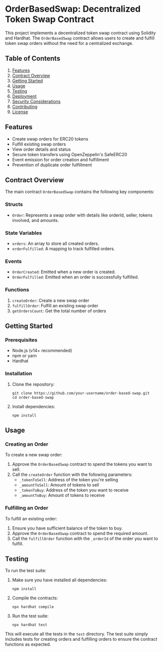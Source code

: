 # OrderBasedSwap: Decentralized Token Swap Contract

This project implements a decentralized token swap contract using Solidity and Hardhat. The `OrderBasedSwap` contract allows users to create and fulfill token swap orders without the need for a centralized exchange.

## Table of Contents

1. [Features](#features)
2. [Contract Overview](#contract-overview)
3. [Getting Started](#getting-started)
4. [Usage](#usage)
5. [Testing](#testing)
6. [Deployment](#deployment)
7. [Security Considerations](#security-considerations)
8. [Contributing](#contributing)
9. [License](#license)

## Features

- Create swap orders for ERC20 tokens
- Fulfill existing swap orders
- View order details and status
- Secure token transfers using OpenZeppelin's SafeERC20
- Event emission for order creation and fulfillment
- Prevention of duplicate order fulfillment

## Contract Overview

The main contract `OrderBasedSwap` contains the following key components:

### Structs

- `Order`: Represents a swap order with details like orderId, seller, tokens involved, and amounts.

### State Variables

- `orders`: An array to store all created orders.
- `orderFulfilled`: A mapping to track fulfilled orders.

### Events

- `OrderCreated`: Emitted when a new order is created.
- `OrderFulfilled`: Emitted when an order is successfully fulfilled.

### Functions

1. `createOrder`: Create a new swap order
2. `fulfillOrder`: Fulfill an existing swap order
3. `getOrdersCount`: Get the total number of orders

## Getting Started

### Prerequisites

- Node.js (v14+ recommended)
- npm or yarn
- Hardhat

### Installation

1. Clone the repository:
   ```
   git clone https://github.com/your-username/order-based-swap.git
   cd order-based-swap
   ```

2. Install dependencies:
   ```
   npm install
   ```

## Usage

### Creating an Order

To create a new swap order:

1. Approve the `OrderBasedSwap` contract to spend the tokens you want to sell.
2. Call the `createOrder` function with the following parameters:
   - `_tokenToSell`: Address of the token you're selling
   - `_amountToSell`: Amount of tokens to sell
   - `_tokenToBuy`: Address of the token you want to receive
   - `_amountToBuy`: Amount of tokens to receive

### Fulfilling an Order

To fulfill an existing order:

1. Ensure you have sufficient balance of the token to buy.
2. Approve the `OrderBasedSwap` contract to spend the required amount.
3. Call the `fulfillOrder` function with the `_orderId` of the order you want to fulfill.

## Testing

To run the test suite:

1. Make sure you have installed all dependencies:
   ```
   npm install
   ```

2. Compile the contracts:
   ```
   npx hardhat compile
   ```

3. Run the test suite:
   ```
   npx hardhat test
   ```

This will execute all the tests in the `test` directory. The test suite simply includes tests for creating orders and fulfilling orders to ensure the contract functions as expected.
